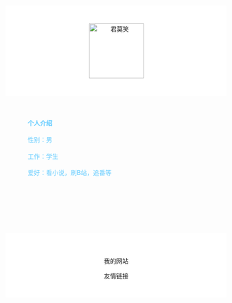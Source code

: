 <!DOCTYPE html>
<html lang="zh-CN">
  <head>
    <meta charset="utf-8" />
    <meta
      http-equiv="Content-Security-Policy"
      content="upgrade-insecure-requests"
    />
    <meta http-equiv="X-UA-Compatible" content="IE=edge" />
    <meta http-equiv="X-XSS-Protection" content="1; mode=block" />
    <meta name="viewport" content="width=device-width,initial-scale=1" />
    <title>余争涵的网站</title>
	<style>
    body {
      margin: 0;
    } 
    a {
       text-decoration: none;
    }
    p1 {
      text-align: left-center;
      font-size: auto;
    }
    p {
      text-align: left-center;
      font-size: auto;
    }
	</style>
  </head>
  <body>
    <div
      style="background-color: #ffffff;
	   text-align: center;
	   padding: 40px"
    >
      <img
        src="IMG_20221102_203434.jpg"
        alt="君莫笑"
        width="125px"
        height="125px"
      />
    </div>
    <div
      style="
        max-width: 760px;
        margin:  auto;
        padding: 50px;
        line-height: 1.7;
        color: #66ccff;
      "
    >
      <p1><b>个人介绍</b></p1>
      <p>性别：男</p>
      <p>工作：学生</p>
      <p>爱好：看小说，刷B站，追番等</p>
    </div>
    <footer
      style="
        margin-top: 60px;
        background-color: #ffffff;
        text-align: center;
        padding: 40px;
        font-size: 14px;
      "
    >
      <p>我的网站</p>
      <a
        href="file:///C:/Users/DELL/OneDrive/%E6%88%91%E7%9A%84%E7%AC%AC%E4%B8%80%E4%B8%AA%E7%BD%91%E9%A1%B5.html"
        >友情链接</a
      >
    </footer>
  </body>
</html>
